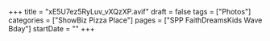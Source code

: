 +++
title = "xE5U7ez5RyLuv_vXQzXP.avif"
draft = false
tags = ["Photos"]
categories = ["ShowBiz Pizza Place"]
pages = ["SPP FaithDreamsKids Wave Bday"]
startDate = ""
+++

